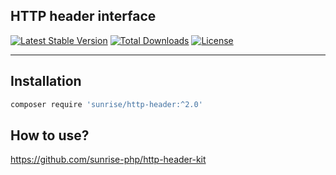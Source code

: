 ## HTTP header interface

[![Latest Stable Version](https://poser.pugx.org/sunrise/http-header/v/stable)](https://packagist.org/packages/sunrise/http-header)
[![Total Downloads](https://poser.pugx.org/sunrise/http-header/downloads)](https://packagist.org/packages/sunrise/http-header)
[![License](https://poser.pugx.org/sunrise/http-header/license)](https://packagist.org/packages/sunrise/http-header)

---

## Installation

```bash
composer require 'sunrise/http-header:^2.0'
```

## How to use?

https://github.com/sunrise-php/http-header-kit
